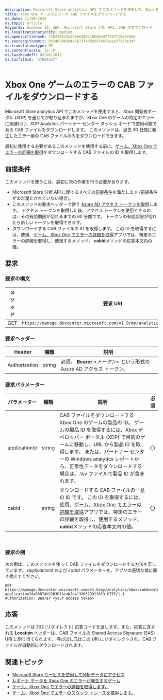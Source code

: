 ```yaml
---
description: Microsoft Store analytics API でこのメソッドを使用して、Xbox One、ゲームでエラー用の CAB ファイルをダウンロードします。
title: Xbox One ゲームのエラーの CAB ファイルをダウンロードする
ms.date: 11/06/2018
ms.topic: article
keywords: Windows 10, UWP, Microsoft Store 分析 API, CAB のダウンロード
ms.localizationpriority: medium
ms.openlocfilehash: 736219533a254e6380c10600e97f707f15e37de6
ms.sourcegitcommit: b034650b684a767274d5d88746faeea373c8e34f
ms.translationtype: MT
ms.contentlocale: ja-JP
ms.lasthandoff: 03/06/2019
ms.locfileid: "57604327"
---
```

# <a name="download-the-cab-file-for-an-error-in-your-xbox-one-game"></a>Xbox One ゲームのエラーの CAB ファイルをダウンロードする

Microsoft Store analytics API でこのメソッドを使用すると、Xbox 開発者ポータル (XDP) を通じてが取り込まれますが、Xbox One のゲームの特定のエラーに関連付け、XDP Analytics パートナー センター ダッシュ ボードで使用可能である CAB ファイルをダウンロードします。 このメソッドは、過去 30 日間に発生したエラー用の CAB ファイルのみをダウンロードできます。

最初に使用する必要があるこのメソッドを使用する前に、[ゲーム、Xbox One でエラーの詳細を取得](get-details-for-an-error-in-your-xbox-one-game.md)をダウンロードする CAB ファイルの ID を取得します。

## <a name="prerequisites"></a>前提条件


このメソッドを使うには、最初に次の作業を行う必要があります。

* Microsoft Store 分析 API に関するすべての[前提条件](access-analytics-data-using-windows-store-services.md#prerequisites)を満たします (前提条件がまだ満たされていない場合)。
* このメソッドの要求ヘッダーで使う [Azure AD アクセス トークンを取得](access-analytics-data-using-windows-store-services.md#obtain-an-azure-ad-access-token)します。 アクセス トークンを取得した後、アクセス トークンを使用できるのは、その有効期限が切れるまでの 60 分間です。 トークンの有効期限が切れたら新しいトークンを取得できます。
* ダウンロードする CAB ファイルの ID を取得します。 この ID を取得するには、使用、[ゲーム、Xbox One でエラーの詳細を取得](get-details-for-an-error-in-your-xbox-one-game.md)アプリでは、特定のエラーの詳細を取得し、使用するメソッド、 **cabId**メソッドの応答本文内の値。

## <a name="request"></a>要求


### <a name="request-syntax"></a>要求の構文

| メソッド | 要求 URI                                                          |
|--------|----------------------------------------------------------------------|
| GET    | ```https://manage.devcenter.microsoft.com/v1.0/my/analytics/xbox/cabdownload``` |


### <a name="request-header"></a>要求ヘッダー

| Header        | 種類   | 説明                                                                 |
|---------------|--------|-----------------------------------------------------------------------------|
| Authorization | string | 必須。 **Bearer** &lt;*トークン*&gt; という形式の Azure AD アクセス トークン。 |


### <a name="request-parameters"></a>要求パラメーター

| パラメーター        | 種類   |  説明      |  必須  |
|---------------|--------|---------------|------|
| applicationId | string | CAB ファイルをダウンロードする Xbox One のゲームの製品の ID。 ゲームの製品 ID を取得するには、Xbox デベロッパー ポータル (XDP) で目的のゲームに移動し、URL から製品 ID を取得します。 または、パートナー センターの Windows analytics レポートから、正常性データをダウンロードする場合は、.tsv ファイルで製品 ID が含まれます。 |  〇  |
| cabId | string | ダウンロードする CAB ファイルの一意の ID です。 この ID を取得するには、使用、[ゲーム、Xbox One でエラーの詳細を取得](get-details-for-an-error-in-your-xbox-one-game.md)アプリでは、特定のエラーの詳細を取得し、使用するメソッド、 **cabId**メソッドの応答本文内の値。 |  〇  |

 
### <a name="request-example"></a>要求の例

次の例は、このメソッドを使って CAB ファイルをダウンロードする方法を示しています。 *applicationId* および *cabId* パラメーターを、アプリの適切な値に置き換えてください。

```syntax
GET https://manage.devcenter.microsoft.com/v1.0/my/analytics/xbox/cabdownload?applicationId=BRRT4NJ9B3D1&cabId=1336373323853 HTTP/1.1
Authorization: Bearer <your access token>
```

## <a name="response"></a>応答

このメソッドは 302 (リダイレクト) 応答コードを返します。また、応答に含まれる **Location** ヘッダーは、CAB ファイルの Shared Access Signature (SAS) URI に割り当てられます。 呼び出し元はこの URI にリダイレクトされ、CAB ファイルが自動的にダウンロードされます。

## <a name="related-topics"></a>関連トピック

* [Microsoft Store サービスを使用して分析データにアクセス](access-analytics-data-using-windows-store-services.md)
* [レポート データを Xbox One のエラーが発生するゲーム](get-error-reporting-data-for-your-xbox-one-game.md)
* [ゲーム、Xbox One でエラーの詳細を取得します。](get-details-for-an-error-in-your-xbox-one-game.md)
* [ゲーム、Xbox One でエラーのスタック トレースを取得します。](get-the-stack-trace-for-an-error-in-your-xbox-one-game.md)

